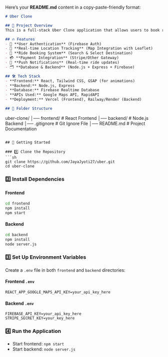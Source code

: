 Here’s your **README.md** content in a copy-paste-friendly format:  

```md
# Uber Clone

## 🚀 Project Overview
This is a full-stack Uber Clone application that allows users to book rides, track drivers, and manage their trips. The project is built using **React, Tailwind CSS, Node.js, Express, and Firebase** for real-time updates.

## 🔥 Features
- 🚖 **User Authentication** (Firebase Auth)
- 📍 **Real-time Location Tracking** (Map Integration with Leaflet)
- 🔄 **Ride Booking System** (Search & Select Destination)
- 💳 **Payment Integration** (Stripe/Other Gateway)
- 🔔 **Push Notifications** (Real-time ride updates)
- 🗂 **Database & Backend** (Node.js + Express + Firebase)

## 🛠 Tech Stack
- **Frontend:** React, Tailwind CSS, GSAP (for animations)
- **Backend:** Node.js, Express
- **Database:** Firebase Realtime Database
- **APIs Used:** Google Maps API, RapidAPI
- **Deployment:** Vercel (Frontend), Railway/Render (Backend)

## 📂 Folder Structure
```
uber-clone/
│── frontend/      # React Frontend
│── backend/       # Node.js Backend
│── .gitignore     # Git Ignore File
│── README.md      # Project Documentation
```

## 🚀 Getting Started

### 1️⃣ Clone the Repository
```sh
git clone https://github.com/JayaJyoti27/uber.git
cd uber-clone
```

### 2️⃣ Install Dependencies
#### Frontend
```sh
cd frontend
npm install
npm start
```

#### Backend
```sh
cd backend
npm install
node server.js
```

### 3️⃣ Set Up Environment Variables
Create a `.env` file in both `frontend` and `backend` directories:

#### Frontend `.env`
```
REACT_APP_GOOGLE_MAPS_API_KEY=your_api_key_here
```

#### Backend `.env`
```
FIREBASE_API_KEY=your_api_key_here
STRIPE_SECRET_KEY=your_key_here
```

### 4️⃣ Run the Application
- Start frontend: `npm start`
- Start backend: `node server.js`

